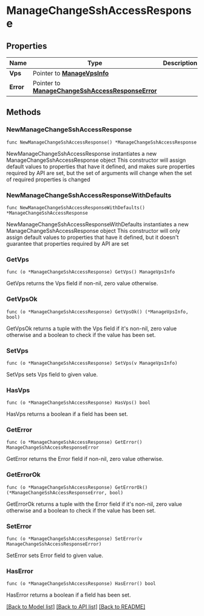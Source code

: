 # ManageChangeSshAccessResponse

## Properties

Name | Type | Description | Notes
------------ | ------------- | ------------- | -------------
**Vps** | Pointer to [**ManageVpsInfo**](ManageVpsInfo.md) |  | [optional] 
**Error** | Pointer to [**ManageChangeSshAccessResponseError**](ManageChangeSshAccessResponseError.md) |  | [optional] 

## Methods

### NewManageChangeSshAccessResponse

`func NewManageChangeSshAccessResponse() *ManageChangeSshAccessResponse`

NewManageChangeSshAccessResponse instantiates a new ManageChangeSshAccessResponse object
This constructor will assign default values to properties that have it defined,
and makes sure properties required by API are set, but the set of arguments
will change when the set of required properties is changed

### NewManageChangeSshAccessResponseWithDefaults

`func NewManageChangeSshAccessResponseWithDefaults() *ManageChangeSshAccessResponse`

NewManageChangeSshAccessResponseWithDefaults instantiates a new ManageChangeSshAccessResponse object
This constructor will only assign default values to properties that have it defined,
but it doesn't guarantee that properties required by API are set

### GetVps

`func (o *ManageChangeSshAccessResponse) GetVps() ManageVpsInfo`

GetVps returns the Vps field if non-nil, zero value otherwise.

### GetVpsOk

`func (o *ManageChangeSshAccessResponse) GetVpsOk() (*ManageVpsInfo, bool)`

GetVpsOk returns a tuple with the Vps field if it's non-nil, zero value otherwise
and a boolean to check if the value has been set.

### SetVps

`func (o *ManageChangeSshAccessResponse) SetVps(v ManageVpsInfo)`

SetVps sets Vps field to given value.

### HasVps

`func (o *ManageChangeSshAccessResponse) HasVps() bool`

HasVps returns a boolean if a field has been set.

### GetError

`func (o *ManageChangeSshAccessResponse) GetError() ManageChangeSshAccessResponseError`

GetError returns the Error field if non-nil, zero value otherwise.

### GetErrorOk

`func (o *ManageChangeSshAccessResponse) GetErrorOk() (*ManageChangeSshAccessResponseError, bool)`

GetErrorOk returns a tuple with the Error field if it's non-nil, zero value otherwise
and a boolean to check if the value has been set.

### SetError

`func (o *ManageChangeSshAccessResponse) SetError(v ManageChangeSshAccessResponseError)`

SetError sets Error field to given value.

### HasError

`func (o *ManageChangeSshAccessResponse) HasError() bool`

HasError returns a boolean if a field has been set.


[[Back to Model list]](../README.md#documentation-for-models) [[Back to API list]](../README.md#documentation-for-api-endpoints) [[Back to README]](../README.md)


